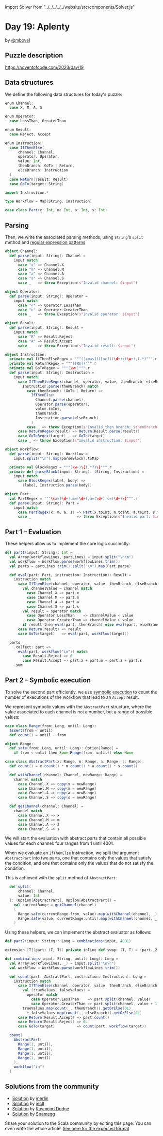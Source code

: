 import Solver from "../../../../../website/src/components/Solver.js"

# Day 19: Aplenty

by [@mbovel](https://github.com/mbovel)

## Puzzle description

https://adventofcode.com/2023/day/19

## Data structures

We define the following data structures for today's puzzle:

```scala
enum Channel:
  case X, M, A, S

enum Operator:
  case LessThan, GreaterThan

enum Result:
  case Reject, Accept

enum Instruction:
  case IfThenElse(
      channel: Channel,
      operator: Operator,
      value: Int,
      thenBranch: GoTo | Return,
      elseBranch: Instruction
  )
  case Return(result: Result)
  case GoTo(target: String)

import Instruction.*

type Workflow = Map[String, Instruction]

case class Part(x: Int, m: Int, a: Int, s: Int)
```

## Parsing

Then, we write the associated parsing methods, using `String`'s `split` method and [regular expression patterns](https://docs.scala-lang.org/tour/regular-expression-patterns.html)

```scala
object Channel:
  def parse(input: String): Channel =
    input match
      case "x" => Channel.X
      case "m" => Channel.M
      case "a" => Channel.A
      case "s" => Channel.S
      case _   => throw Exception(s"Invalid channel: $input")

object Operator:
  def parse(input: String): Operator =
    input match
      case "<" => Operator.LessThan
      case ">" => Operator.GreaterThan
      case _   => throw Exception(s"Invalid operator: $input")

object Result:
  def parse(input: String): Result =
    input match
      case "R" => Result.Reject
      case "A" => Result.Accept
      case _   => throw Exception(s"Invalid result: $input")

object Instruction:
  private val IfThenElseRegex = """([xmas])([<>])(\d+):(\w+),(.*)""".r
  private val ReturnRegex = """([RA])""".r
  private val GoToRegex = """(\w+)""".r
  def parse(input: String): Instruction =
    input match
      case IfThenElseRegex(channel, operator, value, thenBranch, elseBranch) =>
        Instruction.parse(thenBranch) match
          case thenBranch: (GoTo | Return) =>
            IfThenElse(
              Channel.parse(channel),
              Operator.parse(operator),
              value.toInt,
              thenBranch,
              Instruction.parse(elseBranch)
            )
          case _ => throw Exception(s"Invalid then branch: $thenBranch")
      case ReturnRegex(result) => Return(Result.parse(result))
      case GoToRegex(target)   => GoTo(target)
      case _ => throw Exception(s"Invalid instruction: $input")

object Workflow:
  def parse(input: String): Workflow =
    input.split("\n").map(parseBlock).toMap

  private val BlockRegex = """(\w+)\{(.*?)\}""".r
  private def parseBlock(input: String): (String, Instruction) =
    input match
      case BlockRegex(label, body) =>
        (label, Instruction.parse(body))

object Part:
  val PartRegex = """\{x=(\d+),m=(\d+),a=(\d+),s=(\d+)\}""".r
  def parse(input: String): Part =
    input match
      case PartRegex(x, m, a, s) => Part(x.toInt, m.toInt, a.toInt, s.toInt)
      case _                     => throw Exception(s"Invalid part: $input")
```

## Part 1 – Evaluation

These helpers allow us to implement the core logic succinctly:

```scala
def part1(input: String): Int =
  val Array(workflowLines, partLines) = input.split("\n\n")
  val workflow = Workflow.parse(workflowLines.trim())
  val parts = partLines.trim().split("\n").map(Part.parse)

  def eval(part: Part, instruction: Instruction): Result =
    instruction match
      case IfThenElse(channel, operator, value, thenBranch, elseBranch) =>
        val channelValue = channel match
          case Channel.X => part.x
          case Channel.M => part.m
          case Channel.A => part.a
          case Channel.S => part.s
        val result = operator match
          case Operator.LessThan    => channelValue < value
          case Operator.GreaterThan => channelValue > value
        if result then eval(part, thenBranch) else eval(part, elseBranch)
      case Return(result) => result
      case GoTo(target)   => eval(part, workflow(target))

  parts
    .collect: part =>
      eval(part, workflow("in")) match
        case Result.Reject => 0
        case Result.Accept => part.x + part.m + part.a + part.s
    .sum
```

## Part 2 – Symbolic execution

To solve the second part efficiently, we use [symbolic execution](https://en.wikipedia.org/wiki/Symbolic_execution) to count the number of executions of the workflow that lead to an `Accept` result.

We represent symbolic values with the `AbstractPart` structure, where the value associated to each channel is not a number, but a range of possible values:

```scala
case class Range(from: Long, until: Long):
  assert(from < until)
  def count() = until - from

object Range:
  def safe(from: Long, until: Long): Option[Range] =
    if from < until then Some(Range(from, until)) else None

case class AbstractPart(x: Range, m: Range, a: Range, s: Range):
  def count() = x.count() * m.count() * a.count() * s.count()

  def withChannel(channel: Channel, newRange: Range) =
    channel match
      case Channel.X => copy(x = newRange)
      case Channel.M => copy(m = newRange)
      case Channel.A => copy(a = newRange)
      case Channel.S => copy(s = newRange)

  def getChannel(channel: Channel) =
    channel match
      case Channel.X => x
      case Channel.M => m
      case Channel.A => a
      case Channel.S => s
```

We will start the evaluation with abstract parts that contain all possible values for each channel: four ranges from 1 until 4001.

When we evaluate an `IfThenElse` instruction, we split the argument `AbstractPart` into two parts, one that contains only the values that satisfy the condition, and one that contains only the values that do not satisfy the condition.

This is achieved with the `split` method of `AbstractPart`:

```scala
  def split(
      channel: Channel,
      value: Int
  ): (Option[AbstractPart], Option[AbstractPart]) =
    val currentRange = getChannel(channel)
    (
      Range.safe(currentRange.from, value).map(withChannel(channel, _)),
      Range.safe(value, currentRange.until).map(withChannel(channel, _))
    )
```

Using these helpers, we can implement the abstract evaluator as follows:

```scala
def part2(input: String): Long = combinations(input, 4001)

extension [T](part: (T, T)) private inline def swap: (T, T) = (part._2, part._1)

def combinations(input: String, until: Long): Long =
  val Array(workflowLines, _) = input.split("\n\n")
  val workflow = Workflow.parse(workflowLines.trim())

  def count(part: AbstractPart, instruction: Instruction): Long =
    instruction match
      case IfThenElse(channel, operator, value, thenBranch, elseBranch) =>
        val (trueValues, falseValues) =
          operator match
            case Operator.LessThan    => part.split(channel, value)
            case Operator.GreaterThan => part.split(channel, value + 1).swap
        trueValues.map(count(_, thenBranch)).getOrElse(0L)
          + falseValues.map(count(_, elseBranch)).getOrElse(0L)
      case Return(Result.Accept) => part.count()
      case Return(Result.Reject) => 0L
      case GoTo(target)          => count(part, workflow(target))

  count(
    AbstractPart(
      Range(1, until),
      Range(1, until),
      Range(1, until),
      Range(1, until)
    ),
    workflow("in")
  )
```

## Solutions from the community

- [Solution](https://github.com/merlinorg/aoc2023/blob/main/src/main/scala/Day19.scala) by [merlin](https://github.com/merlinorg/)
- [Solution](https://github.com/jnclt/adventofcode2023/blob/main/day19/aplenty.sc) by [jnclt](https://github.com/jnclt)
- [Solution](https://github.com/rayrobdod/advent-of-code/blob/main/2023/19/day19.scala) by [Raymond Dodge](https://github.com/rayrobdod/)
- [Solution](https://github.com/spamegg1/advent-of-code-2023-scala/blob/solutions/19.worksheet.sc#L101) by [Spamegg](https://github.com/spamegg1/)

Share your solution to the Scala community by editing this page.
You can even write the whole article! [See here for the expected format](https://github.com/scalacenter/scala-advent-of-code/discussions/424)

